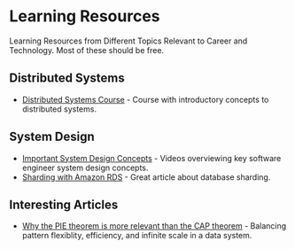 # Learning Resources
Learning Resources from Different Topics Relevant to Career and Technology. Most of these should be free.

## Distributed Systems
* [Distributed Systems Course](https://www.distributedsystemscourse.com/) - Course with introductory concepts to distributed systems.

## System Design
* [Important System Design Concepts](https://www.youtube.com/playlist?list=PL9nWRykSBSFjU7UGR37SFfOb1oMYLNhag) - Videos overviewing key software engineer system design concepts.
* [Sharding with Amazon RDS](https://aws.amazon.com/blogs/database/sharding-with-amazon-relational-database-service/) - Great article about database sharding.

## Interesting Articles
* [Why the PIE theorem is more relevant than the CAP theorem](https://www.alexdebrie.com/posts/choosing-a-database-with-pie/) - Balancing pattern flexiblity, efficiency, and infinite scale in a data system.

